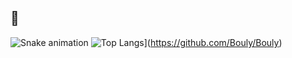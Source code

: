 ## 👋 
  ![Snake animation](https://github.com/eagrundy/eagrundy/blob/output/github-contribution-grid-snake.svg)
  ![Top Langs](https://github-readme-stats.vercel.app/api/top-langs/?username=Bouly&layout=compact)](https://github.com/Bouly/Bouly)

 
